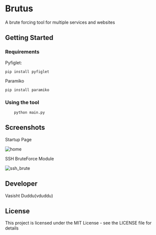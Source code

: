 # Brutus
A brute forcing tool for multiple services and websites

## Getting Started

### Requirements

Pyfiglet:
    
    pip install pyfiglet
    
Paramiko

    pip install paramiko

### Using the tool

        python main.py
        
## Screenshots

Startup Page

![home](https://cloud.githubusercontent.com/assets/20644368/20036171/36170c8a-a426-11e6-931b-f5cdec3f0a15.png)

SSH BruteForce Module

![ssh_brute](https://cloud.githubusercontent.com/assets/20644368/20036162/f200cd42-a425-11e6-8762-71b77cf84025.png)



## Developer

Vasisht Duddu(vduddu)


## License

This project is licensed under the MIT License - see the LICENSE file for details
